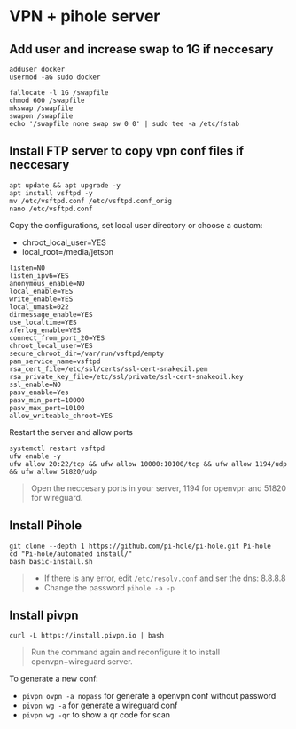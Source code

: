 # VPN + pihole server

## Add user and increase swap to 1G if neccesary

```
adduser docker
usermod -aG sudo docker
```
```
fallocate -l 1G /swapfile
chmod 600 /swapfile
mkswap /swapfile
swapon /swapfile
echo '/swapfile none swap sw 0 0' | sudo tee -a /etc/fstab
```

## Install FTP server to copy vpn conf files if neccesary
```
apt update && apt upgrade -y
apt install vsftpd -y
mv /etc/vsftpd.conf /etc/vsftpd.conf_orig
nano /etc/vsftpd.conf
```

Copy the configurations, set local user directory or choose a custom:
* chroot_local_user=YES
* local_root=/media/jetson
```
listen=NO
listen_ipv6=YES
anonymous_enable=NO
local_enable=YES
write_enable=YES
local_umask=022
dirmessage_enable=YES
use_localtime=YES
xferlog_enable=YES
connect_from_port_20=YES
chroot_local_user=YES
secure_chroot_dir=/var/run/vsftpd/empty
pam_service_name=vsftpd
rsa_cert_file=/etc/ssl/certs/ssl-cert-snakeoil.pem
rsa_private_key_file=/etc/ssl/private/ssl-cert-snakeoil.key
ssl_enable=NO
pasv_enable=Yes
pasv_min_port=10000
pasv_max_port=10100
allow_writeable_chroot=YES
```
Restart the server and allow ports
```
systemctl restart vsftpd
ufw enable -y
ufw allow 20:22/tcp && ufw allow 10000:10100/tcp && ufw allow 1194/udp && ufw allow 51820/udp
```
> Open the neccesary ports in your server, 1194 for openvpn and 51820 for wireguard.

## Install Pihole
```
git clone --depth 1 https://github.com/pi-hole/pi-hole.git Pi-hole
cd "Pi-hole/automated install/"
bash basic-install.sh
```

> * If there is any error, edit `/etc/resolv.conf` and ser the dns: 8.8.8.8
> * Change the password `pihole -a -p`

## Install pivpn
```
curl -L https://install.pivpn.io | bash
```
> Run the command again and reconfigure it to install openvpn+wireguard server.

To generate a new conf:
* `pivpn ovpn -a nopass` for generate a openvpn conf without password
* `pivpn wg -a` for generate a wireguard conf
* `pivpn wg -qr` to show a qr code for scan

